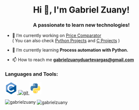 <h1 align="center">Hi 👋, I'm Gabriel Zuany!</h1>
<h3 align="center">A passionate to learn new technologies!</h3>


- 🔭 I’m currently working on [Price Comparator](https://github.com/GabrielZuany/PriceComparator)<br>( You can also check [Python Projects](https://github.com/GabrielZuany/Python/tree/master/Projects) and [C Projects](https://github.com/GabrielZuany/C-Language/tree/main/Other/Projects) )

- 🌱 I’m currently learning **Process automation with Python.**

- 📫 How to reach me **gabrielzuanyduartevargas@gmail.com**

<h3 align="left">Languages and Tools:</h3>
<p align="left"> <a href="https://www.cprogramming.com/" target="_blank" rel="noreferrer"> <img src="https://raw.githubusercontent.com/devicons/devicon/master/icons/c/c-original.svg" alt="c" width="40" height="40"/> </a> <a href="https://git-scm.com/" target="_blank" rel="noreferrer"> <img src="https://www.vectorlogo.zone/logos/git-scm/git-scm-icon.svg" alt="git" width="40" height="40"/> </a> <a href="https://www.python.org" target="_blank" rel="noreferrer"> <img src="https://raw.githubusercontent.com/devicons/devicon/master/icons/python/python-original.svg" alt="python" width="40" height="40"/> </a> </p>


<p><img height="150em" align="left" src="https://github-readme-stats.vercel.app/api/top-langs?username=gabrielzuany&show_icons=true&theme=dracula&locale=en&layout=compact" alt="gabrielzuany" /></p>

<p>&nbsp;<img  height="150em" align="center" src="https://github-readme-stats.vercel.app/api?username=gabrielzuany&show_icons=true&locale=en&theme=dracula" alt="gabrielzuany" /></p>
